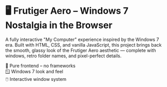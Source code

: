 # 🖥️ Frutiger Aero – Windows 7 Nostalgia in the Browser

A fully interactive "My Computer" experience inspired by the Windows 7 era. Built with HTML, CSS, and vanilla JavaScript, this project brings back the smooth, glassy look of the Frutiger Aero aesthetic — complete with windows, retro folder names, and pixel-perfect details.

🎨 Pure frontend – no frameworks  
🪟 Windows 7 look and feel  
🖱️ Interactive window system
